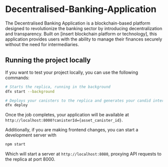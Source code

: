 # Decentralised-Banking-Application
The Decentralised Banking Application is a blockchain-based platform designed to revolutionize the banking sector by introducing decentralization and transparency. Built on [insert blockchain platform or technology], this application provides users with the ability to manage their finances securely without the need for intermediaries.

## Running the project locally

If you want to test your project locally, you can use the following commands:

```bash
# Starts the replica, running in the background
dfx start --background

# Deploys your canisters to the replica and generates your candid interface
dfx deploy
```

Once the job completes, your application will be available at `http://localhost:8000?canisterId={asset_canister_id}`.

Additionally, if you are making frontend changes, you can start a development server with

```bash
npm start
```

Which will start a server at `http://localhost:8080`, proxying API requests to the replica at port 8000.


